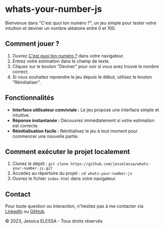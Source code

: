 # whats-your-number-js

Bienvenue dans "C'est quoi ton numéro ?", un jeu simple pour tester votre intuition et deviner un nombre aléatoire entre 0 et 100.

## Comment jouer ?

1. Ouvrez [C'est quoi ton numéro ?](https://jesselessa.github.io/whats-your-number-js/) dans votre navigateur.
2. Entrez votre estimation dans le champ de texte.
3. Cliquez sur le bouton "Deviner" pour voir si vous avez trouvé le nombre correct.
4. Si vous souhaitez reprendre le jeu depuis le début, utilisez le bouton "Réinitialiser".

## Fonctionnalités

- **Interface utilisateur conviviale :** Le jeu propose une interface simple et intuitive.
- **Réponse instantanée :** Découvrez immédiatement si votre estimation est correcte.
- **Réinitialisation facile :** Réinitialisez le jeu à tout moment pour commencer une nouvelle partie.

## Comment exécuter le projet localement

1. Clonez le dépôt : `git clone https://github.com/jesselessa/whats-your-number-js.git`
2. Accédez au répertoire du projet : `cd whats-your-number-js`
3. Ouvrez le fichier `index.html` dans votre navigateur.

## Contact

Pour toute question ou interaction, n'hésitez pas à me contacter via [LinkedIn](https://www.linkedin.com/in/jessica-elessa/) ou [GitHub](https://github.com/jesselessa).

&copy; 2023, Jessica ELESSA - Tous droits réservés
